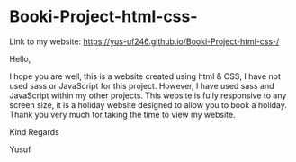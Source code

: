 # Booki-Project-html-css-
Link to my website: https://yus-uf246.github.io/Booki-Project-html-css-/

Hello, 

I hope you are well, this is a website created using html & CSS, I have not used sass or JavaScript for this project. However, I have used sass and JavaScript within my other projects. This website is fully responsive to any screen size, it is a holiday website designed to allow you to book a holiday. 
Thank you very much for taking the time to view my website.

Kind Regards 

Yusuf
